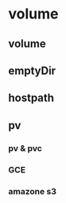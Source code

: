 



# volume





## volume

## emptyDir



## hostpath

## pv

### pv & pvc

### GCE

### amazone s3





